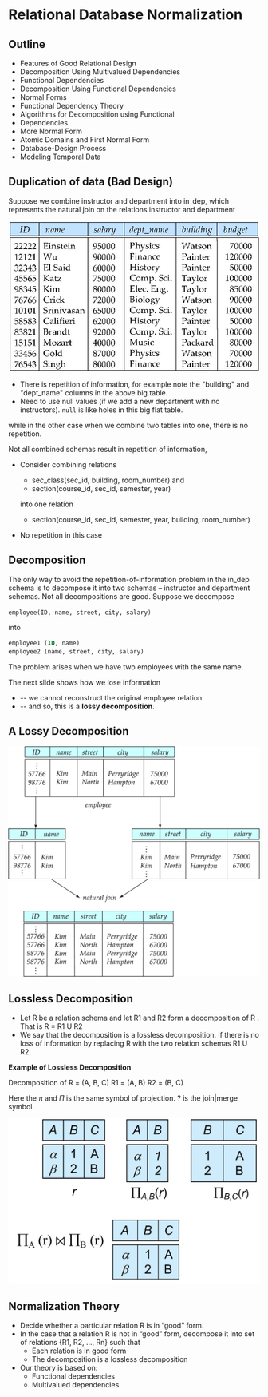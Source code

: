 # Relational Database Normalization 

## Outline

* Features of Good Relational Design
* Decomposition Using Multivalued Dependencies
* Functional Dependencies
* Decomposition Using Functional Dependencies
* Normal Forms
* Functional Dependency Theory
* Algorithms for Decomposition using Functional
* Dependencies
* More Normal Form
* Atomic Domains and First Normal Form
* Database-Design Process
* Modeling Temporal Data

## Duplication of data (Bad Design)

Suppose we combine instructor and department into in_dep, which represents the natural join on the relations instructor and department

![repetition.png](repetition.png) 

* There is repetition of information, for example note the "building" and "dept_name" columns in the above big table.
* Need to use null values (if we add a new department with no instructors). `null` is like holes in this big flat table.

while in the other case when we combine two tables into one, there is no repetition.

Not all combined schemas result in repetition of information,

* Consider combining relations
  * sec_class(sec_id, building, room_number) and
  * section(course_id, sec_id, semester, year)

   into one relation

  * section(course_id, sec_id, semester, year, building, room_number)
* No repetition in this case

## Decomposition

The only way to avoid the repetition-of-information problem in the in_dep schema is to decompose it into two schemas – instructor and department schemas.
Not all decompositions are good.  Suppose we decompose

`employee(ID, name, street, city, salary)`

 into

```sql
employee1 (ID, name)
employee2 (name, street, city, salary)
```

The problem arises when we have two employees with the same name.

The next slide shows how we lose information 

* -- we cannot reconstruct the original employee relation 
* -- and so, this is a **lossy decomposition**.


## A Lossy Decomposition

![lossy_Decomposition.png](lossy_Decomposition.png)  

## Lossless Decomposition

* Let R be a relation schema and let R1 and R2 form a decomposition of R . That is R = R1  U R2
* We say that the decomposition is a lossless decomposition.
if there is no loss of information by replacing R with the two relation schemas R1 U R2. 

**Example of Lossless Decomposition** 

Decomposition of R = (A, B, C)
R1 = (A, B)	
R2 = (B, C)

Here the $\pi$ and $\Pi$ is the same symbol of projection.
? is the join|merge symbol.

![lossless_decomposition.png](lossless_decomposition.png)

## Normalization Theory

* Decide whether a particular relation R is in “good” form.
* In the case that a relation R is not in “good” form, decompose it into  set of relations {R1, R2, ..., Rn} such that
  * Each relation is in good form
  * The decomposition is a lossless decomposition
* Our theory is based on:
  * Functional dependencies
  * Multivalued dependencies